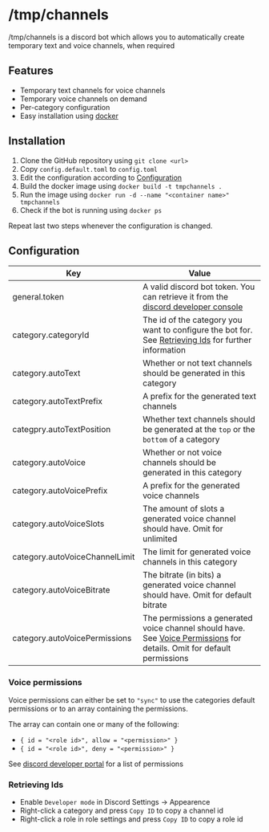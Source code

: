 # /tmp/channels

/tmp/channels is a discord bot which allows you to automatically create temporary text and voice channels, when required

## Features
- Temporary text channels for voice channels
- Temporary voice channels on demand
- Per-category configuration
- Easy installation using [docker](https://www.docker.com/)

## Installation
1. Clone the GitHub repository using `git clone <url>`
2. Copy `config.default.toml` to `config.toml`
3. Edit the configuration according to [Configuration](#configuration)
4. Build the docker image using `docker build -t tmpchannels .`
5. Run the image using `docker run -d --name "<container name>" tmpchannels `
6. Check if the bot is running using `docker ps`

Repeat last two steps whenever the configuration is changed.

## Configuration

Key | Value
------------ | -------------
general.token | A valid discord bot token. You can retrieve it from the [discord developer console](https://discord.com/developers/applications)
category.categoryId | The id of the category you want to configure the bot for. See [Retrieving Ids](#retrieving-ids) for further information
category.autoText | Whether or not text channels should be generated in this category
category.autoTextPrefix | A prefix for the generated text channels
categpry.autoTextPosition | Whether text channels should be generated at the `top` or the `bottom` of a category
category.autoVoice | Whether or not voice channels should be generated in this category
category.autoVoicePrefix | A prefix for the generated voice channels
category.autoVoiceSlots | The amount of slots a generated voice channel should have. Omit for unlimited
category.autoVoiceChannelLimit | The limit for generated voice channels in this category
category.autoVoiceBitrate | The bitrate (in bits) a generated voice channel should have. Omit for default bitrate
category.autoVoicePermissions | The permissions a generated voice channel should have. See [Voice Permissions](#voice-permissions) for details. Omit for default permissions

### Voice permissions
Voice permissions can either be set to `"sync"` to use the categories default permissions or to an array containing the permissions.

The array can contain one or many of the following:
- `{ id = "<role id>", allow = "<permission>" }`
- `{ id = "<role id>", deny = "<permission>" }`

See [discord developer portal](https://discord.com/developers/docs/topics/permissions) for a list of permissions

### Retrieving Ids
- Enable `Developer mode` in Discord Settings -> Appearence 
- Right-click a category and press `Copy ID` to copy a channel id
- Right-click a role in role settings and press `Copy ID` to copy a role id

